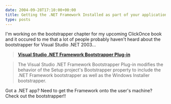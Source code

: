 ```yaml
---
date: 2004-09-28T17:10:00+00:00
title: Getting the .NET Framework Installed as part of your application's setup
type: posts
---
```

I'm working on the bootstrapper chapter for my upcoming ClickOnce book and it occured to me that a lot of people probably haven't heard about the bootstrapper for Visual Studio .NET 2003...

> **[Visual Studio .NET Framework Bootstrapper Plug-in](http://msdn.microsoft.com/vstudio/downloads/tools/bootstrapper/)**

> The Visual Studio .NET Framework Bootstrapper Plug-in modifies the behavior of the Setup project's Bootstrapper property to include the .NET Framework bootstrapper as well as the Windows Installer bootstrapper.

Got a .NET app? Need to get the Framework onto the user's machine? Check out the bootstrapper!!
